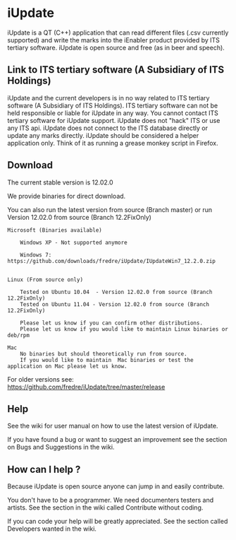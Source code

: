 iUpdate
=======

iUpdate is a QT (C++) application that can read different files (.csv currently supported) and write the marks into the iEnabler product provided by ITS tertiary software.
iUpdate is open source and free (as in beer and speech).  


Link to ITS tertiary software (A Subsidiary of ITS Holdings)
------------------------------------------------------------

iUpdate and the current developers is in no way related to ITS tertiary software (A Subsidiary of ITS Holdings). 
ITS tertiary software can not be held responsible or liable for iUpdate in any way. 
You cannot contact ITS tertiary software for iUpdate support.
iUpdate does not "hack" ITS or use any ITS api.
iUpdate does not connect to the ITS database directly or update any marks directly. 
iUpdate should be considered a helper application only. Think of it as running a grease monkey script in Firefox.

Download
---------

The current stable version is 12.02.0

We provide binaries for direct download. 

You can also run the latest version from source (Branch master) or 
run Version 12.02.0 from source (Branch 12.2FixOnly) 

	Microsoft (Binaries available)
	
		Windows XP - Not supported anymore 
		
		Windows 7: https://github.com/downloads/fredre/iUpdate/IUpdateWin7_12.2.0.zip
	
		
	Linux (From source only)
	
		Tested on Ubuntu 10.04  - Version 12.02.0 from source (Branch 12.2FixOnly)
		Tested on Ubuntu 11.04 - Version 12.02.0 from source (Branch 12.2FixOnly)
		
		Please let us know if you can confirm other distributions.
		Please let us know if you would like to maintain Linux binaries or deb/rpm 
	
	Mac 
		No binaries but should theoretically run from source.
		If you would like to maintain  Mac binaries or test the application on Mac please let us know.
		
For older versions see: https://github.com/fredre/iUpdate/tree/master/release

Help
---------

See the wiki for user manual on how to use the latest version of iUpdate. 

If you have found a bug or want to suggest an improvement see the section on Bugs and Suggestions in the wiki.


How can I help ?
----------------

Because iUpdate is open source anyone can jump in and easily contribute. 

You don't have to be a programmer. We need documenters testers and artists. See the section in the wiki called Contribute without coding.

If you can code your help will be greatly appreciated. See the section called Developers wanted in the wiki.





